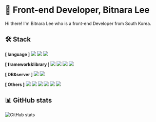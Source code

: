 # 💎 Front-end Developer, Bitnara Lee

Hi there! I'm Bitnara Lee who is a front-end Developer from South Korea.

🛠 Stack
-----------------------------------------------------------------------------------
 **[ language ]**  <img src="https://img.shields.io/badge/JavaScript-F7DF1E?style=flat-square&logo=JavaScript&logoColor=black"/> <img src="https://img.shields.io/badge/HTML-E34F26?style=flat-square&logo=HTML&logoColor=black"/> <img src="https://img.shields.io/badge/CSS-1572B6?style=flat-square&logo=CSS&logoColor=black"/> 
 


**[ framework&library ]**  <img src="https://img.shields.io/badge/React-61DAFB?style=flat-square&logo=React&logoColor=white"/> <img src="https://img.shields.io/badge/Redux-764ABC?style=flat-square&logo=Redux&logoColor=white"/> <img src="https://img.shields.io/badge/Express-000000?style=flat-square&logo=Express&logoColor=white"/> <img src="https://img.shields.io/badge/Styled-components-DB7093?style=flat-square&logo=styled-components&logoColor=white"/>



 **[ DB&server ]**   <img src="https://img.shields.io/badge/MySQL-4479A1?style=flat-square&logo=MySQL&logoColor=white"/> <img src="https://img.shields.io/badge/Node.js-339933?style=flat-square&logo=Node.js&logoColor=black"/>



**[ Others ]** <img src="https://img.shields.io/badge/Git-F05032?style=flat-square&logo=Git&logoColor=white"/> <img src="https://img.shields.io/badge/Postman-FF6C37?style=flat-square&logo=Postman&logoColor=white"/> <img src="https://img.shields.io/badge/Notion-000000?style=flat-square&logo=Notion&logoColor=white"/> <img src="https://img.shields.io/badge/Figma-ed5393?style=flat-square&logo=Figma&logoColor=white"/> <img src="https://img.shields.io/badge/Miro-050038?style=flat-square&logo=Miro&logoColor=white"/> <img src="https://img.shields.io/badge/Adobe Photoshop-31A8FF?style=flat-square&logo=Adobe Photoshop&logoColor=black"/>




 📊 GitHub stats
 ------------------------------------------------------
![GitHub stats](https://github-readme-stats.vercel.app/api?username=nala723&show_icons=true)



